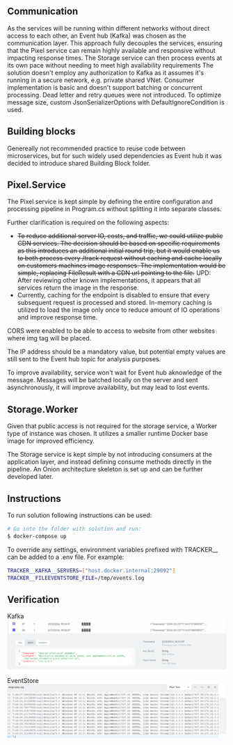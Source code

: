## Communication

As the services will be running within different networks without direct access to each other, an Event hub (Kafka) was chosen as the communication layer. This approach fully decouples the services, ensuring that the Pixel service can remain highly available and responsive without impacting response times. The Storage service can then process events at its own pace without needing to meet high availability requirements
The solution doesn't employ any authorization to Kafka as it assumes it's running in a secure network, e.g. private shared VNet. Consumer implementation is basic and doesn't support batching or concurrent processing. Dead letter and retry queues were not introduced. To optimize message size, custom JsonSerializerOptions with DefaultIgnoreCondition is used.

## Building blocks

Genereally not recommended practice to reuse code between microservices, but for such widely used dependencies as Event hub it was decided to introduce shared Building Block folder.

## Pixel.Service

The Pixel service is kept simple by defining the entire configuration and processing pipeline in Program.cs without splitting it into separate classes. 

Further clarification is required on the following aspects:
- ~~To reduce additional server IO, costs, and traffic, we could utilize public CDN services. The decision should be based on specific requirements as this introduces an additional initial round trip, but it would enable us to both process every /track request without caching and cache locally on customers machines image responses.
The implementation would be simple, replacing FileResult with a CDN url pointing to the file.~~ UPD: After reviewing other known implementations, it appears that all services return the image in the response.
- Currently, caching for the endpoint is disabled to ensure that every subsequent request is processed and stored. In-memory caching is utilized to load the image only once to reduce amount of IO operations and improve response time.

CORS were enabled to be able to access to website from other websites where img tag will be placed.

The IP address should be a mandatory value, but potential empty values are still sent to the Event hub topic for analysis purposes.

To improve availability, service won't wait for Event hub aknowledge of the message. Messages will be batched locally on the server and sent asynchronously, it will improve availability, but may lead to lost events.

## Storage.Worker

Given that public access is not required for the storage service, a Worker type of instance was chosen. It utilizes a smaller runtime Docker base image for improved efficiency.

The Storage service is kept simple by not introducing consumers at the application layer, and instead defining consume methods directly in the pipeline. An Onion architecture skeleton is set up and can be further developed later.

## Instructions

To run solution following instructions can be used:

```bash
# Go into the folder with solution and run:
$ docker-compose up
```

To override any settings, environment variables prefixed with TRACKER__ can be added to a .env file. For example:

```bash
TRACKER__KAFKA__SERVERS=["host.docker.internal:29092"]
TRACKER__FILEEVENTSTORE_FILE=/tmp/events.log
```

## Verification

Kafka
![Alt text for screenshot 1](/docs/Kafka.png)

EventStore
![Alt text for screenshot 2](/docs/EventStore.png)